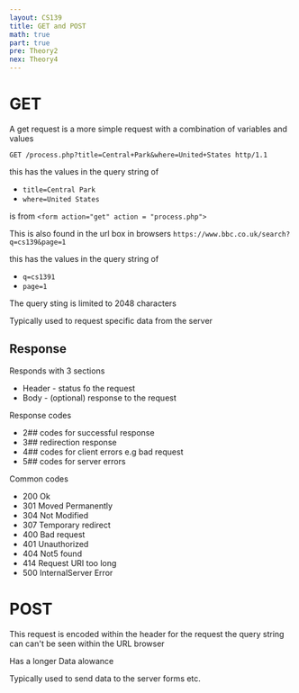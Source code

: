 ```yaml
---
layout: CS139
title: GET and POST
math: true
part: true
pre: Theory2
nex: Theory4
---
```

# GET
A get request is a more simple request with a combination of variables and values

`GET /process.php?title=Central+Park&where=United+States http/1.1`

this has the values in the query string of 
* `title=Central Park`
* `where=United States`

is from 
`<form action="get" action = "process.php">`

This is also found in the url box in browsers
`https://www.bbc.co.uk/search?q=cs139&page=1`

this has the values in the query string of 
* `q=cs1391`
* `page=1`

The query sting is limited to 2048 characters

Typically used to request specific data from the server
## Response
Responds with 3 sections
* Header - status fo the request
* Body - (optional) response to the request

Response codes

* 2## codes for successful response
* 3## redirection response
* 4## codes for client errors e.g bad request
* 5## codes for server errors

Common codes

* 200 Ok
* 301 Moved Permanently
* 304 Not Modified
* 307 Temporary redirect
* 400 Bad request
* 401 Unauthorized
* 404 Not5 found
* 414 Request URI too long
* 500 InternalServer Error

# POST
This request is encoded within the header for the request the query string can can't be seen within the URL browser

Has a longer Data alowance

Typically used to send data to the server forms etc.